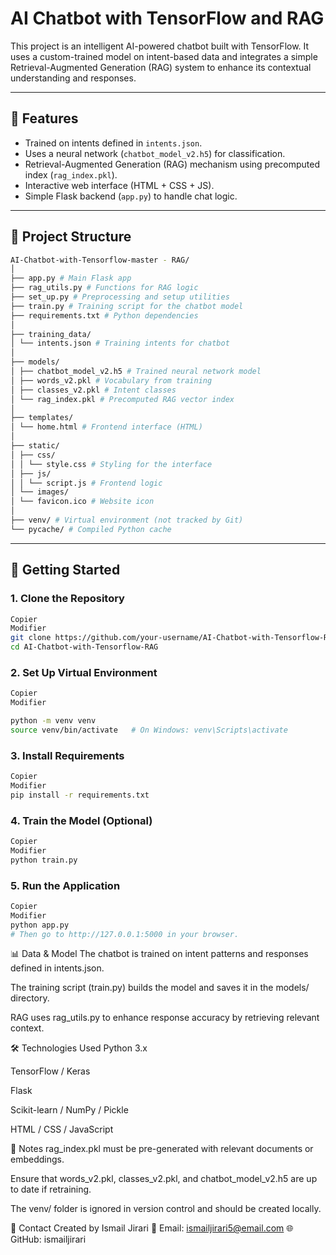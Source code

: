 # AI Chatbot with TensorFlow and RAG

This project is an intelligent AI-powered chatbot built with TensorFlow. It uses a custom-trained model on intent-based data and integrates a simple Retrieval-Augmented Generation (RAG) system to enhance its contextual understanding and responses.

---

## 🧠 Features

- Trained on intents defined in `intents.json`.
- Uses a neural network (`chatbot_model_v2.h5`) for classification.
- Retrieval-Augmented Generation (RAG) mechanism using precomputed index (`rag_index.pkl`).
- Interactive web interface (HTML + CSS + JS).
- Simple Flask backend (`app.py`) to handle chat logic.

---

## 📁 Project Structure
```bash
AI-Chatbot-with-Tensorflow-master - RAG/
│
├── app.py # Main Flask app
├── rag_utils.py # Functions for RAG logic
├── set_up.py # Preprocessing and setup utilities
├── train.py # Training script for the chatbot model
├── requirements.txt # Python dependencies
│
├── training_data/
│ └── intents.json # Training intents for chatbot
│
├── models/
│ ├── chatbot_model_v2.h5 # Trained neural network model
│ ├── words_v2.pkl # Vocabulary from training
│ ├── classes_v2.pkl # Intent classes
│ └── rag_index.pkl # Precomputed RAG vector index
│
├── templates/
│ └── home.html # Frontend interface (HTML)
│
├── static/
│ ├── css/
│ │ └── style.css # Styling for the interface
│ ├── js/
│ │ └── script.js # Frontend logic
│ └── images/
│ └── favicon.ico # Website icon
│
├── venv/ # Virtual environment (not tracked by Git)
└── pycache/ # Compiled Python cache
```


---

## 🚀 Getting Started

### 1. Clone the Repository

```bash
Copier
Modifier
git clone https://github.com/your-username/AI-Chatbot-with-Tensorflow-RAG.git
cd AI-Chatbot-with-Tensorflow-RAG
```
### 2. Set Up Virtual Environment
```bash
Copier
Modifier

python -m venv venv
source venv/bin/activate   # On Windows: venv\Scripts\activate
```
### 3. Install Requirements
```bash
Copier
Modifier
pip install -r requirements.txt
```
### 4. Train the Model (Optional)
```bash
Copier
Modifier
python train.py
```
### 5. Run the Application
```bash
Copier
Modifier
python app.py
# Then go to http://127.0.0.1:5000 in your browser.
```

📊 Data & Model
The chatbot is trained on intent patterns and responses defined in intents.json.

The training script (train.py) builds the model and saves it in the models/ directory.

RAG uses rag_utils.py to enhance response accuracy by retrieving relevant context.

🛠 Technologies Used
Python 3.x

TensorFlow / Keras

Flask

Scikit-learn / NumPy / Pickle

HTML / CSS / JavaScript

📌 Notes
rag_index.pkl must be pre-generated with relevant documents or embeddings.

Ensure that words_v2.pkl, classes_v2.pkl, and chatbot_model_v2.h5 are up to date if retraining.

The venv/ folder is ignored in version control and should be created locally.

📧 Contact
Created by Ismail Jirari
📧 Email: ismailjirari5@email.com
🌐 GitHub: ismailjirari
